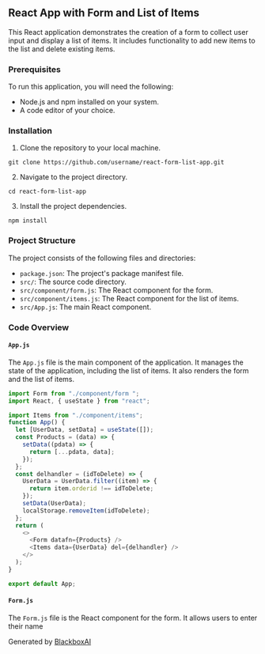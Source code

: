  ## React App with Form and List of Items

This React application demonstrates the creation of a form to collect user input and display a list of items. It includes functionality to add new items to the list and delete existing items.

### Prerequisites

To run this application, you will need the following:

- Node.js and npm installed on your system.
- A code editor of your choice.

### Installation

1. Clone the repository to your local machine.

```
git clone https://github.com/username/react-form-list-app.git
```

2. Navigate to the project directory.

```
cd react-form-list-app
```

3. Install the project dependencies.

```
npm install
```

### Project Structure

The project consists of the following files and directories:

- `package.json`: The project's package manifest file.
- `src/`: The source code directory.
- `src/component/form.js`: The React component for the form.
- `src/component/items.js`: The React component for the list of items.
- `src/App.js`: The main React component.

### Code Overview

#### `App.js`

The `App.js` file is the main component of the application. It manages the state of the application, including the list of items. It also renders the form and the list of items.

```javascript
import Form from "./component/form ";
import React, { useState } from "react";

import Items from "./component/items";
function App() {
  let [UserData, setData] = useState([]);
  const Products = (data) => {
    setData((pdata) => {
      return [...pdata, data];
    });
  };
  const delhandler = (idToDelete) => {
    UserData = UserData.filter((item) => {
      return item.orderid !== idToDelete;
    });
    setData(UserData);
    localStorage.removeItem(idToDelete);
  };
  return (
    <>
      <Form datafn={Products} />
      <Items data={UserData} del={delhandler} />
    </>
  );
}

export default App;
```

#### `Form.js`

The `Form.js` file is the React component for the form. It allows users to enter their name

Generated by [BlackboxAI](https://www.blackbox.ai)